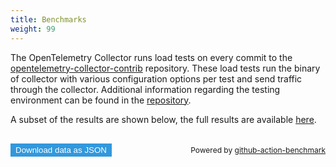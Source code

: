 ```yaml
---
title: Benchmarks
weight: 99
---
```


  <style>

    main {
      margin: 8px;
      width: 100%;
      display: flex;
      flex-direction: column;
    }

    button {
      color: #fff;
      background-color: #3298dc;
      border-color: transparent;
      cursor: pointer;
      text-align: center;
    }

    button:hover {
      background-color: #2793da;
      flex: none;
    }

    .spacer {
      flex: auto;
    }

    .small {
      font-size: 0.75rem;
    }

    footer {
      margin-top: 16px;
      display: flex;
      align-items: center;
    }

    .benchmark-set {
      margin: 8px 0;
      width: 100%;
      display: flex;
      flex-direction: column;
    }

    .benchmark-title {
      font-size: 3rem;
      font-weight: 600;
      word-break: break-word;
      text-align: center;
    }

    .benchmark-graphs {
      display: flex;
      flex-direction: column;
      justify-content: space-around;
      align-items: center;
      flex-wrap: wrap;
      width: 100%;
    }

    .benchmark-chart {
      max-width: 1000px;
    }

    div.container {
      max-width: 1012px;
      margin-right: auto;
      margin-left: auto;
    }
  </style>

The OpenTelemetry Collector runs load tests on every commit to the
[opentelemetry-collector-contrib](https://github.com/open-telemetry/opentelemetry-collector-contrib/)
repository. These load tests run the binary of collector with various
configuration options per test and send traffic through the collector.
Additional information regarding the testing environment can be found in the
[repository](https://github.com/open-telemetry/opentelemetry-collector-contrib/tree/main/testbed#opentelemetry-collector-testbed).

A subset of the results are shown below, the full results are available
[here](https://open-telemetry.github.io/opentelemetry-collector-contrib/benchmarks/loadtests/).

  <div class="container">
    <main id="main"></main>
  </div>

  <footer>
    <button id="dl-button">Download data as JSON</button>
    <div class="spacer"></div>
    <div class="small">Powered by <a rel="noopener"
        href="https://github.com/marketplace/actions/continuous-benchmark">github-action-benchmark</a></div>
  </footer>

  <script src="https://cdn.jsdelivr.net/npm/chart.js@2.9.2/dist/Chart.min.js"></script>
  <script src="https://open-telemetry.github.io/opentelemetry-collector-contrib/benchmarks/loadtests/data.js"></script>
  <script id="main-script">
    'use strict';
    (function () {
      const COLORS = [
        "#48aaf9",
        "#8a3ef2",
        "#78eeda",
        "#d78000",
        "#1248b3",
        "#97dbfc",
        "#006174",
        "#00b6b6",
        "#854200",
        "#f3c8ad",
        "#410472",
      ];

      function init() {
        function collectBenchesPerTestCase(entries) {
          const byGroup = new Map();
          const commitIds = [];
          for (const entry of entries) {
            const { commit, date, tool, benches } = entry;
            const commitId = commit.id.slice(0, 7);
            commitIds.push(commitId);
            for (const bench of benches) {
              const result = { commit, date, tool, bench };
              if (!bench.extra.includes("10kDPS") && !bench.extra.includes("10kSPS")){
                continue
              }
              const extraParts = bench.extra.split("/");
              let benchmarkName = extraParts[0] + " - " + bench.name;
              let byName = byGroup.get(benchmarkName);
              if (byName === undefined) {
                byName = new Map();
                byGroup.set(benchmarkName, byName);
              }
              let extraName = bench.extra
              if (extraParts.length > 1) {
                extraName = extraParts[1].split(" - ")[0]
              }
              let byCommitId = byName.get(extraName);
              if (byCommitId === undefined) {
                byCommitId = new Map();
                byCommitId.set(commitId, result)
                byName.set(extraName, byCommitId);
              } else {
                byCommitId.set(commitId, result);
              }
            }
          }
          return {
            commitIds,
            byGroup
          };
        }

        const data = window.BENCHMARK_DATA;

        // Render footer
        document.getElementById('dl-button').onclick = () => {
          const dataUrl = 'data:,' + JSON.stringify(data, null, 2);
          const a = document.createElement('a');
          a.href = dataUrl;
          a.download = 'benchmark_data.json';
          a.click();
        };

        // Prepare data points for charts
        return Object.keys(data.entries).map(name => ({
          name,
          dataSet: collectBenchesPerTestCase(data.entries[name]),
        }));
      }

      function renderAllChars(dataSets) {

        function renderGraph(parent, name, commitIds, byName) {
          const chartTitle = document.createElement('h3');
          chartTitle.textContent = name;
          parent.append(chartTitle);

          const canvas = document.createElement('canvas');
          canvas.className = 'benchmark-chart';
          parent.appendChild(canvas);

          const results = [];
          for (const [name, byCommitId] of byName.entries()) {
            results.push({
              name,
              dataset: commitIds.map(commitId => byCommitId.get(commitId) ?? null)
            });
          }
          results.sort((a, b) => a.name.localeCompare(b.name));

          const data = {
            labels: commitIds,
            datasets: results.map(({ name, dataset }, index) => {
              const color = COLORS[index % COLORS.length];

              return {
                label: name,
                data: dataset.map(d => d?.bench.value ?? null),
                fill: false,
                borderColor: color,
                backgroundColor: color,
              };
            }),
          };

          const options = {
            scales: {
              xAxes: [
                {
                  scaleLabel: {
                    display: true,
                    labelString: 'commit',
                  },
                }
              ],
              yAxes: [
                {
                  scaleLabel: {
                    display: true,
                    labelString: results?.[0]?.dataset.find(d => d !== null)?.bench.unit ?? '',
                  },
                  ticks: {
                    beginAtZero: true,
                  }
                }
              ],
            },
            tooltips: {
              callbacks: {
                afterTitle: items => {
                  const { datasetIndex, index } = items[0];
                  const data = results[datasetIndex].dataset[index];
                  return '\n' + data.commit.message + '\n\n' + data.commit.timestamp + ' committed by @' + data.commit.author.username + '\n';
                },
                label: item => {
                  const { datasetIndex, index, value } = item;
                  const { name, dataset } = results[datasetIndex];
                  const { range, unit } = dataset[index].bench;
                  let label = `${name}: ${value}`;
                  label += unit;
                  if (range) {
                    label += ' (' + range + ')';
                  }
                  return label;
                },
              }
            },
            legend: {
              display: true,
              position: "right"
            }
          };

          new Chart(canvas, {
            type: 'line',
            data,
            options,
          });
        }

        function renderBenchSet(name, benchSet, main) {
          const setElem = document.createElement('div');
          setElem.className = 'benchmark-set';
          main.appendChild(setElem);

          const graphsElem = document.createElement('div');
          graphsElem.className = 'benchmark-graphs';
          setElem.appendChild(graphsElem);

          const { commitIds, byGroup } = benchSet;
          const groups = [];
          for (const [name, byName] of byGroup.entries()) {
            groups.push({ name, byName });
          }
          groups.sort((a, b) => a.name.localeCompare(b.name));

          for (const { name, byName } of groups) {
            renderGraph(graphsElem, name, commitIds, byName);
          }
        }

        const main = document.getElementById('main');
        for (const { name, dataSet } of dataSets) {
          renderBenchSet(name, dataSet, main);
        }
      }

      renderAllChars(init()); // Start
    })();
  </script>
